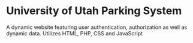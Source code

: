 <h1> University of Utah Parking System </h1>
A dynamic website featuring user authentication, authorization as well as dynamic data.
Utilizes HTML, PHP, CSS and JavaScript
